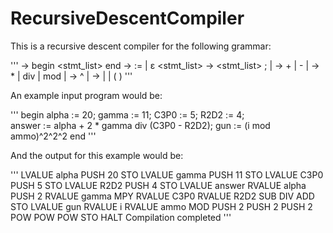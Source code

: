 # RecursiveDescentCompiler

This is a recursive descent compiler for the following grammar:

'''
<program>     ->  begin <stmt_list> end
<stmt>        ->  <id> := <expr> | ε
<stmt_list>   ->  <stmt_list> ; <stmt> | <stmt>
<expr>        ->  <expr> + <term> | <expr> - <term> |  <term>
<term>        ->  <term> * <factor> | <term> div <factor> | <term> mod <factor> |  <factor>
<factor>      ->  <primary> ^ <factor> | <primary>
<primary>     ->  <id> | <num> | ( <expr> )
'''

An example input program would be:

'''
begin
    alpha := 20; gamma := 11; C3P0 := 5; R2D2 := 4; 		 	
    answer := alpha + 2 * gamma div (C3P0 - R2D2);
    gun := (i mod ammo)^2^2^2
end 
'''

And the output for this example would be:

'''
LVALUE alpha
PUSH 20
STO
LVALUE gamma
PUSH 11
STO
LVALUE C3P0
PUSH 5
STO
LVALUE R2D2
PUSH 4
STO
LVALUE answer
RVALUE alpha
PUSH 2
RVALUE gamma
MPY
RVALUE C3P0
RVALUE R2D2
SUB
DIV
ADD
STO
LVALUE gun
RVALUE i
RVALUE ammo
MOD
PUSH 2
PUSH 2
PUSH 2
POW
POW
POW
STO
HALT
Compilation completed
'''

